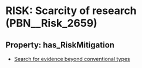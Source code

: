 # RISK: __Scarcity of research__ (PBN__Risk_2659)

## Property: has_RiskMitigation

* [Search for evidence beyond conventional types](PBN__Mitigation_610)


